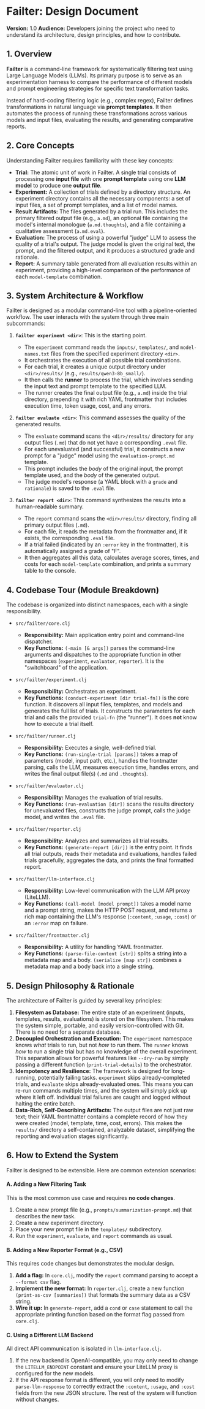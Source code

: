 # **Failter: Design Document**

**Version:** 1.0
**Audience:** Developers joining the project who need to understand its architecture, design principles, and how to contribute.

## 1. Overview

**Failter** is a command-line framework for systematically filtering text using Large Language Models (LLMs). Its primary purpose is to serve as an experimentation harness to compare the performance of different models and prompt engineering strategies for specific text transformation tasks.

Instead of hard-coding filtering logic (e.g., complex regex), Failter defines transformations in natural language via **prompt templates**. It then automates the process of running these transformations across various models and input files, evaluating the results, and generating comparative reports.

## 2. Core Concepts

Understanding Failter requires familiarity with these key concepts:

*   **Trial:** The atomic unit of work in Failter. A single trial consists of processing one **input file** with one **prompt template** using one **LLM model** to produce one **output file**.
*   **Experiment:** A collection of trials defined by a directory structure. An experiment directory contains all the necessary components: a set of input files, a set of prompt templates, and a list of model names.
*   **Result Artifacts:** The files generated by a trial run. This includes the primary filtered output file (e.g., `a.md`), an optional file containing the model's internal monologue (`a.md.thoughts`), and a file containing a qualitative assessment (`a.md.eval`).
*   **Evaluation:** The process of using a powerful "judge" LLM to assess the quality of a trial's output. The judge model is given the original text, the prompt, and the filtered output, and it produces a structured grade and rationale.
*   **Report:** A summary table generated from all evaluation results within an experiment, providing a high-level comparison of the performance of each `model-template` combination.

## 3. System Architecture & Workflow

Failter is designed as a modular command-line tool with a pipeline-oriented workflow. The user interacts with the system through three main subcommands:

1.  **`failter experiment <dir>`**: This is the starting point.
    *   The `experiment` command reads the `inputs/`, `templates/`, and `model-names.txt` files from the specified experiment directory `<dir>`.
    *   It orchestrates the execution of all possible trial combinations.
    *   For each trial, it creates a unique output directory under `<dir>/results/` (e.g., `results/qwen3-8b_small/`).
    *   It then calls the **runner** to process the trial, which involves sending the input text and prompt template to the specified LLM.
    *   The runner creates the final output file (e.g., `a.md`) inside the trial directory, prepending it with rich YAML frontmatter that includes execution time, token usage, cost, and any errors.

2.  **`failter evaluate <dir>`**: This command assesses the quality of the generated results.
    *   The `evaluate` command scans the `<dir>/results/` directory for any output files (`.md`) that do not yet have a corresponding `.eval` file.
    *   For each unevaluated (and successful) trial, it constructs a new prompt for a "judge" model using the `evaluation-prompt.md` template.
    *   This prompt includes the *body* of the original input, the prompt template used, and the *body* of the generated output.
    *   The judge model's response (a YAML block with a `grade` and `rationale`) is saved to the `.eval` file.

3.  **`failter report <dir>`**: This command synthesizes the results into a human-readable summary.
    *   The `report` command scans the `<dir>/results/` directory, finding all primary output files (`.md`).
    *   For each file, it reads the metadata from the frontmatter and, if it exists, the corresponding `.eval` file.
    *   If a trial failed (indicated by an `:error` key in the frontmatter), it is automatically assigned a grade of "F".
    *   It then aggregates all this data, calculates average scores, times, and costs for each `model-template` combination, and prints a summary table to the console.

## 4. Codebase Tour (Module Breakdown)

The codebase is organized into distinct namespaces, each with a single responsibility.

*   `src/failter/core.clj`
    *   **Responsibility:** Main application entry point and command-line dispatcher.
    *   **Key Functions:** `(-main [& args])` parses the command-line arguments and dispatches to the appropriate function in other namespaces (`experiment`, `evaluator`, `reporter`). It is the "switchboard" of the application.

*   `src/failter/experiment.clj`
    *   **Responsibility:** Orchestrates an experiment.
    *   **Key Functions:** `(conduct-experiment [dir trial-fn])` is the core function. It discovers all input files, templates, and models and generates the full list of trials. It constructs the parameters for each trial and calls the provided `trial-fn` (the "runner"). It does **not** know how to execute a trial itself.

*   `src/failter/runner.clj`
    *   **Responsibility:** Executes a single, well-defined trial.
    *   **Key Functions:** `(run-single-trial [params])` takes a map of parameters (model, input path, etc.), handles the frontmatter parsing, calls the LLM, measures execution time, handles errors, and writes the final output file(s) (`.md` and `.thoughts`).

*   `src/failter/evaluator.clj`
    *   **Responsibility:** Manages the evaluation of trial results.
    *   **Key Functions:** `(run-evaluation [dir])` scans the results directory for unevaluated files, constructs the judge prompt, calls the judge model, and writes the `.eval` file.

*   `src/failter/reporter.clj`
    *   **Responsibility:** Analyzes and summarizes all trial results.
    *   **Key Functions:** `(generate-report [dir])` is the entry point. It finds all trial outputs, reads their metadata and evaluations, handles failed trials gracefully, aggregates the data, and prints the final formatted report.

*   `src/failter/llm-interface.clj`
    *   **Responsibility:** Low-level communication with the LLM API proxy (LiteLLM).
    *   **Key Functions:** `(call-model [model prompt])` takes a model name and a prompt string, makes the HTTP POST request, and returns a rich map containing the LLM's response (`:content`, `:usage`, `:cost`) or an `:error` map on failure.

*   `src/failter/frontmatter.clj`
    *   **Responsibility:** A utility for handling YAML frontmatter.
    *   **Key Functions:** `(parse-file-content [str])` splits a string into a metadata map and a body. `(serialize [map str])` combines a metadata map and a body back into a single string.

## 5. Design Philosophy & Rationale

The architecture of Failter is guided by several key principles:

1.  **Filesystem as Database:** The entire state of an experiment (inputs, templates, results, evaluations) is stored on the filesystem. This makes the system simple, portable, and easily version-controlled with Git. There is no need for a separate database.
2.  **Decoupled Orchestration and Execution:** The `experiment` namespace knows *what* trials to run, but not *how* to run them. The `runner` knows *how* to run a single trial but has no knowledge of the overall experiment. This separation allows for powerful features like `--dry-run` by simply passing a different function (`print-trial-details`) to the orchestrator.
3.  **Idempotency and Resilience:** The framework is designed for long-running, potentially failing tasks. `experiment` skips already-completed trials, and `evaluate` skips already-evaluated ones. This means you can re-run commands multiple times, and the system will simply pick up where it left off. Individual trial failures are caught and logged without halting the entire batch.
4.  **Data-Rich, Self-Describing Artifacts:** The output files are not just raw text; their YAML frontmatter contains a complete record of how they were created (model, template, time, cost, errors). This makes the `results/` directory a self-contained, analyzable dataset, simplifying the reporting and evaluation stages significantly.

## 6. How to Extend the System

Failter is designed to be extensible. Here are common extension scenarios:

#### A. Adding a New Filtering Task

This is the most common use case and requires **no code changes**.
1.  Create a new prompt file (e.g., `prompts/summarization-prompt.md`) that describes the new task.
2.  Create a new experiment directory.
3.  Place your new prompt file in the `templates/` subdirectory.
4.  Run the `experiment`, `evaluate`, and `report` commands as usual.

#### B. Adding a New Reporter Format (e.g., CSV)

This requires code changes but demonstrates the modular design.
1.  **Add a flag:** In `core.clj`, modify the `report` command parsing to accept a `--format csv` flag.
2.  **Implement the new format:** In `reporter.clj`, create a new function `(print-as-csv [summaries])` that formats the summary data as a CSV string.
3.  **Wire it up:** In `generate-report`, add a `cond` or `case` statement to call the appropriate printing function based on the format flag passed from `core.clj`.

#### C. Using a Different LLM Backend

All direct API communication is isolated in `llm-interface.clj`.
1.  If the new backend is OpenAI-compatible, you may only need to change the `LITELLM_ENDPOINT` constant and ensure your LiteLLM proxy is configured for the new models.
2.  If the API response format is different, you will only need to modify `parse-llm-response` to correctly extract the `:content`, `:usage`, and `:cost` fields from the new JSON structure. The rest of the system will function without changes.
